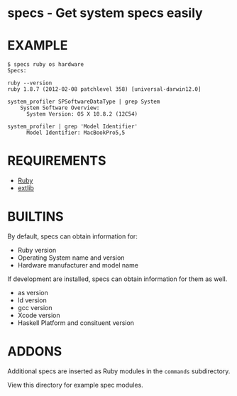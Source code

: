 # specs - Get system specs easily

# EXAMPLE

    $ specs ruby os hardware
    Specs:

    ruby --version
    ruby 1.8.7 (2012-02-08 patchlevel 358) [universal-darwin12.0]

    system_profiler SPSoftwareDataType | grep System
        System Software Overview:
          System Version: OS X 10.8.2 (12C54)

    system_profiler | grep 'Model Identifier'
          Model Identifier: MacBookPro5,5

# REQUIREMENTS

* [Ruby](http://www.ruby-lang.org/)
* [extlib](http://rubygems.org/gems/extlib)

# BUILTINS

By default, specs can obtain information for:

* Ruby version
* Operating System name and version
* Hardware manufacturer and model name

If development are installed, specs can obtain information for them as well.

* as version
* ld version
* gcc version
* Xcode version
* Haskell Platform and consituent version

# ADDONS

Additional specs are inserted as Ruby modules in the `commands` subdirectory.

View this directory for example spec modules.